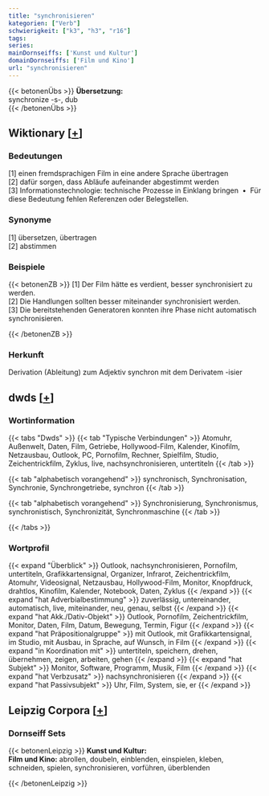 ```yaml
---
title: "synchronisieren"
kategorien: ["Verb"]
schwierigkeit: ["k3", "h3", "r16"]
tags:
series:
mainDornseiffs: ['Kunst und Kultur']
domainDornseiffs: ['Film und Kino']
url: "synchronisieren"
---
```


{{< betonenÜbs >}}
**Übersetzung:**  
synchronize -s-, dub  
{{< /betonenÜbs >}}

## Wiktionary [[+](https://de.wiktionary.org/wiki/synchronisieren)]

### Bedeutungen
[1] einen fremdsprachigen Film in eine andere Sprache übertragen  
[2] dafür sorgen, dass Abläufe aufeinander abgestimmt werden  
[3] Informationstechnologie: technische Prozesse in Einklang bringen  •  Für diese Bedeutung fehlen Referenzen oder Belegstellen.  

### Synonyme
[1] übersetzen, übertragen  
[2] abstimmen  

### Beispiele
{{< betonenZB >}}
[1] Der Film hätte es verdient, besser synchronisiert zu werden.  
[2] Die Handlungen sollten besser miteinander synchronisiert werden.  
[3] Die bereitstehenden Generatoren konnten ihre Phase nicht automatisch synchronisieren.  

{{< /betonenZB >}}
### Herkunft
Derivation (Ableitung) zum Adjektiv synchron mit dem Derivatem -isier  



## dwds [[+](https://www.dwds.de/wb/synchronisieren)]

### Wortinformation
{{< tabs "Dwds" >}}
{{< tab "Typische Verbindungen" >}}
Atomuhr, Außenwelt, Daten, Film, Getriebe, Hollywood-Film, Kalender, Kinofilm, Netzausbau, Outlook, PC, Pornofilm, Rechner, Spielfilm, Studio, Zeichentrickfilm, Zyklus, live, nachsynchronisieren, untertiteln
{{< /tab >}}

{{< tab "alphabetisch vorangehend" >}}
synchronisch, Synchronisation, Synchronie, Synchrongetriebe, synchron
{{< /tab >}}

{{< tab "alphabetisch vorangehend" >}}
Synchronisierung, Synchronismus, synchronistisch, Synchronizität, Synchronmaschine
{{< /tab >}}

{{< /tabs >}}

### Wortprofil
{{< expand "Überblick" >}} Outlook, nachsynchronisieren, Pornofilm, untertiteln, Grafikkartensignal, Organizer, Infrarot, Zeichentrickfilm, Atomuhr, Videosignal, Netzausbau, Hollywood-Film, Monitor, Knopfdruck, drahtlos, Kinofilm, Kalender, Notebook, Daten, Zyklus {{< /expand >}}
{{< expand "hat Adverbialbestimmung" >}} zuverlässig, untereinander, automatisch, live, miteinander, neu, genau, selbst {{< /expand >}}
{{< expand "hat Akk./Dativ-Objekt" >}} Outlook, Pornofilm, Zeichentrickfilm, Monitor, Daten, Film, Datum, Bewegung, Termin, Figur {{< /expand >}}
{{< expand "hat Präpositionalgruppe" >}} mit Outlook, mit Grafikkartensignal, im Studio, mit Ausbau, in Sprache, auf Wunsch, in Film {{< /expand >}}
{{< expand "in Koordination mit" >}} untertiteln, speichern, drehen, übernehmen, zeigen, arbeiten, gehen {{< /expand >}}
{{< expand "hat Subjekt" >}} Monitor, Software, Programm, Musik, Film {{< /expand >}}
{{< expand "hat Verbzusatz" >}} nachsynchronisieren {{< /expand >}}
{{< expand "hat Passivsubjekt" >}} Uhr, Film, System, sie, er {{< /expand >}}

## Leipzig Corpora [[+](https://corpora.uni-leipzig.de/en/res?word=synchronisieren&corpusId=deu_newscrawl-public_2018)]

### Dornseiff Sets
{{< betonenLeipzig >}}
**Kunst und Kultur:**  
**Film und Kino:** abrollen, doubeln, einblenden, einspielen, kleben, schneiden, spielen, synchronisieren, vorführen, überblenden  

{{< /betonenLeipzig >}}
